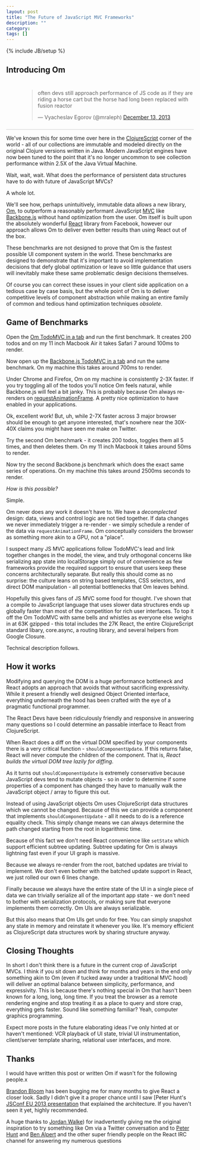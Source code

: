 ```yaml
---
layout: post
title: "The Future of JavaScript MVC Frameworks"
description: ""
category: 
tags: []
---
```

{% include JB/setup %}

## Introducing Om

<div style="padding: 10px 0px 10px 45px; border-bottom: 1px solid
#ccc;">
<blockquote class="twitter-tweet" lang="en"><p>often devs still approach performance of JS code as if they are riding a horse cart but the horse had long been replaced with fusion reactor</p>&mdash; Vyacheslav Egorov (@mraleph) <a href="https://twitter.com/mraleph/statuses/411549064787152896">December 13, 2013</a></blockquote>
<script async src="//platform.twitter.com/widgets.js"
charset="utf-8"></script>
</div>

We've known this for some time over here in the
[ClojureScript](http://github.com/clojure/clojurescript) corner of the
world - all of our collections are immutable and modeled directly on
the original Clojure versions written in Java. Modern JavaScript
engines have now been tuned to the point that it's no longer uncommon
to see collection performance within 2.5X of the Java Virtual Machine.

Wait, wait, wait. What does the performance of persistent data structures have
to do with future of JavaScript MVCs?

A whole lot.

We'll see how, perhaps unintuitively, immutable data allows a new
library, [Om](http://github.com/swannodette/om), to outperform a
reasonably performant JavaScript
[MVC](http://en.wikipedia.org/wiki/Model-view-controller) like
[Backbone.js](http://backbonejs.org) without hand optimization from
the user. Om itself is built upon the absolutely wonderful
[React](http://facebook.github.io/react/) library from Facebook,
however our approach allows Om to deliver even better results than
using React out of the box.

These benchmarks are not designed to prove that Om is the fastest
possible UI component system in the world. These benchmarks are
designed to demonstrate that it's important to avoid implementation
decisions that defy global optimization or leave so little guidance
that users will inevitably make these same problematic design
decisions themselves.

Of course you can correct these issues in your client side application
on a tedious case by case basis, but the whole point of Om is to
deliver competitive levels of component abstraction while making an
entire family of common and tedious hand optimization techniques
*obsolete*.

## Game of Benchmarks

Open the [Om TodoMVC in a tab]() and run the first benchmark. It
creates 200 todos and on my 11 inch Macbook Air it takes Safari 7 around
100ms to render.

Now open up the [Backbone.js TodoMVC in a tab]() and run the same
 benchmark.  On my machine this takes around 700ms to render.

Under Chrome and Firefox, Om on my machine is consistently 2-3X
faster. If you try toggling all of the todos you'll notice
Om feels natural, while Backbone.js will feel a bit janky. This is
probably because Om always re-renders on
[requestAnimationFrame](http://www.paulirish.com/2011/requestanimationframe-for-smart-animating/). A
pretty nice optimization to have enabled in your applications.

Ok, excellent work! But, uh, while 2-7X faster across 3 major browser
should be enough to get anyone interested, that's nowhere near the
30X-40X claims you might have seen me make on Twitter.

Try the second Om benchmark - it creates 200 todos, toggles them all 5
times, and then deletes them. On my 11 inch Macbook it takes around
50ms to render.

Now try the second Backbone.js benchmark which does the exact same series
of operations. On my machine this takes around 2500ms seconds to
render.

*How is this possible?*

Simple.

Om never does any work it doesn't have to. We have a
*decomplected* design: data, views and control logic are not
tied together. If data changes we never immediately trigger a
re-render - we simply schedule a render of the data via
`requestAnimationFrame`. Om conceptually considers the browser as
something more akin to a GPU, not a "place".

I suspect many JS MVC applications follow TodoMVC's lead and
link together changes in the model, the view, and truly orthogonal
concerns like serializing app state into localStorage simply out of
convenience as few frameworks provide the required support to ensure that
users keep these concerns architecturally separate. But really this
should come as no surprise: the culture leans on string based
templates, CSS selectors, and direct DOM manipulation - all
potential bottlenecks that Om leaves behind.

Hopefully this gives fans of JS MVC some food for thought. I've shown
that a compile to JavaScript language that uses slower data structures
ends up globally faster than most of the competition for rich user
interfaces. To top it off the Om TodoMVC with same bells and whistles
as everyone else weighs in at 63K gzipped - this total includes the 27K
React, the entire ClojureScript standard libary, core.async, a routing
library, and several helpers from Google Closure.

Technical description follows.

## How it works

Modifying and querying the DOM is a huge performance bottleneck and
React adopts an approach that avoids that without sacrificing
expressivity. While it present a friendly well designed Object
Oriented interface, everything underneath the hood has been crafted
with the eye of a pragmatic functional programmer.

The React Devs have been ridiculously friendly and responsive in
answering many questions so I could determine an passable interface to
React from ClojureScript.

When React does a diff on the virtual DOM specified by your components
there is a very critical function - `shouldComponentUpdate`. If this
returns false, React will never compute the children of the
component. That is, *React builds the virtual DOM tree lazily for
diffing*.

As it turns out `shouldComponentUpdate` is extremely conservative
because JavaScript devs tend to mutate objects - so in order to
determine if some properties of a component has changed they have to
manually walk the JavaScript object / array to figure this out.

Instead of using JavaScript objects Om uses ClojureScript data
structures which we cannot be changed. Because of this we can provide
a component that implements `shouldComponentUpdate` - all it needs to
do is a reference equality check. This simply change means we can
always determine the path changed starting from the root in
logarithmic time.

Because of this fact we don't need React convenience like `setState`
which support efficient subtree updating. Subtree updating for Om is
always lightning fast even if your UI graph is massive.

Because we always re-render from the root, batched updates are trivial
to implement. We don't even bother with the batched update support in
React, we just rolled our own 6 lines change.

Finally because we always have the entire state of the UI in a single
piece of data we can trivially serialize all of the important app
state - we don't need to bother with serialization protocols, or
making sure that everyone implements them correctly. Om UIs are always
serializable.

But this also means that Om UIs get undo for free. You can simply
snapshot any state in memory and reinstate it whenever you like. It's
memory efficient as ClojureScript data structures work by sharing
structure anyway.

## Closing Thoughts

In short I don't think there is a future in the current crop of
JavaScript MVCs. I think if you sit down and think for months and
years in the end only something akin to Om (even if tucked away under
a traditional MVC hood) will deliver an optimal balance between
simplicity, performance, and expressivity. This is because there's
nothing special in Om that hasn't been known for a long, long, long
time. If you treat the browser as a remote rendering engine and stop
treating it as a place to query and store crap, everything gets
faster. Sound like something familiar? Yeah, computer graphics
programming.

Expect more posts in the future elaborating ideas I've only hinted at
or haven't mentioned: VCR playback of UI state, trivial UI
instrumentation, client/server template sharing, relational user
interfaces, and more.

## Thanks

I would have written this post or written Om if wasn't for the
following people.x

[Brandon Bloom](http://twitter.com/brandonbloom) has been bugging me
for many months to give React a closer look. Sadly I didn't give it a
proper chance until I saw
[Peter Hunt's [JSConf EU 2013 presentation](http://2013.jsconf.eu/speakers/pete-hunt-react-rethinking-best-practices.html)
that explained the architecture. If you haven't seen it yet, highly
recommended.

A huge thanks to [Jordan Walke](http://twitter.com/jordwalke)) for
inadvertently giving me the original inspiration to try something like
Om via a Twitter conversation and to
[Peter Hunt](http://twitter.com/floydophone) and
[Ben Alpert](http://github.com/spicyj) and the other super friendly
people on the React IRC channel for answering my numerous
questions
